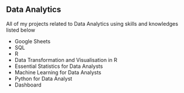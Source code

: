 ## Data Analytics

All of my projects related to Data Analytics using skills and knowledges listed below
- Google Sheets
- SQL
- R
- Data Transformation and Visualisation in R
- Essential Statistics for Data Analysts
- Machine Learning for Data Analysts
- Python for Data Analyst
- Dashboard


